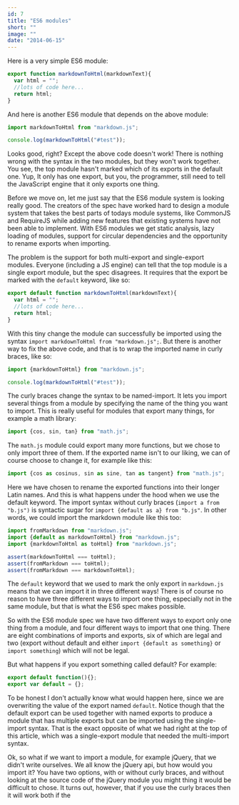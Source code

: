 ```yaml
---
id: 7
title: "ES6 modules"
short: ""
image: ""
date: "2014-06-15"
---
```


Here is a very simple ES6 module:
```js
export function markdownToHtml(markdownText){
  var html = "";
  //lots of code here...
  return html;
}
```
And here is another ES6 module that depends on the above module:
```js
import markdownToHtml from "markdown.js";

console.log(markdownToHtml("#test"));
```

Looks good, right? Except the above code doesn't work! There is nothing wrong with the syntax in the two modules, but they won't work together. You see, the top module hasn't marked which of its exports in the default one. Yup, It only has one export, but you, the programmer, still need to tell the JavaScript engine that it only exports one thing.

Before we move on, let me just say that the ES6 module system is looking really good. The creators of the spec have worked hard to design a module system that takes the best parts of todays module systems, like CommonJS and RequireJS while adding new features that existing systems have not been able to implement. With ES6 modules we get static analysis, lazy loading of modules, support for circular dependencies and the opportunity to rename exports when importing.

The problem is the support for both multi-export and single-export modules. Everyone (including a JS engine) can tell that the top module is a single export module, but the spec disagrees. It requires that the export be marked with the `default` keyword, like so:
```js
export default function markdownToHtml(markdownText){
  var html = "";
  //lots of code here...
  return html;
}
```
With this tiny change the module can successfully be imported using the syntax `import markdownToHtml from "markdown.js";`. But there is another way to fix the above code, and that is to wrap the imported name in curly braces, like so:
```js
import {markdownToHtml} from "markdown.js";

console.log(markdownToHtml("#test"));
```
The curly braces change the syntax to be named-import. It lets you import several things from a module by specifying the name of the thing you want to import. This is really useful for modules that export many things, for example a math library:
```js
import {cos, sin, tan} from "math.js";
```
The `math.js` module could export many more functions, but we chose to only import three of them. If the exported name isn't to our liking, we can of course choose to change it, for example like this:
```js
import {cos as cosinus, sin as sine, tan as tangent} from "math.js";
```
Here we have chosen to rename the exported functions into their longer Latin names. And this is what happens under the hood when we use the default keyword. The import syntax without curly braces (`import a from "b.js")` is syntactic sugar for `import {default as a} from "b.js"`. In other words, we could import the markdown module like this too:
```js
import fromMarkdown from "markdown.js";
import {default as markdownToHtml} from "markdown.js";
import {markdownToHtml as toHtml} from "markdown.js";

assert(markdownToHtml === toHtml);
assert(fromMarkdown === toHtml);
assert(fromMarkdown === markdownToHtml);
```
The `default` keyword that we used to mark the only export in `markdown.js` means that we can import it in three different ways! There is of course no reason to have three different ways to import one thing, especially not in the same module, but that is what the ES6 spec makes possible.

So with the ES6 module spec we have two different ways to export only one thing from a module, and four different ways to import that one thing. There are eight combinations of imports and exports, six of which are legal and two (export without default and  either `import {default as something}` or `import something`) which will not be legal. 

But what happens if you export something called default? For example:
```js
export default function(){};
export var default = {};
```
To be honest I don't actually know what would happen here, since we are overwriting the value of the export named `default`. Notice though that the default export can be used together with named exports to produce a module that has multiple exports but can be imported using the single-import syntax. That is the exact opposite of what we had right at the top of this article, which was a single-export module that needed the multi-import syntax. 

Ok, so what if we want to import a module, for example jQuery, that we didn't write ourselves. We all know the jQuery api, but how would you import it? You have two options, with or without curly braces, and without looking at the source code of the jQuery module you might thing it would be difficult to chose. It turns out, however, that if you use the curly braces then it will work both if the 

